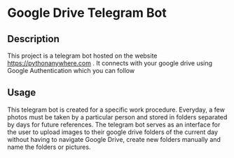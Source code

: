 # Google Drive Telegram Bot

## Description
This project is a telegram bot hosted on the website https://pythonanywhere.com . It connects with your google drive using
Google Authentication which you can follow 

## Usage
This telegram bot is created for a specific work procedure. Everyday, a few photos must be taken by a particular person
and stored in folders separated by days for future references. The telegram bot serves as an interface for the user to upload 
images to their google drive folders of the current day without having to navigate Google Drive, create new folders manually
and name the folders or pictures.
